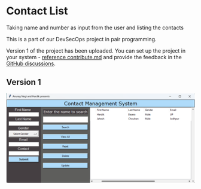 # Contact List

Taking name and number as input from the user and listing the contacts

This is a part of our DevSecOps project in pair programming.

Version 1 of the project has been uploaded. You can set up the project in your system - [reference contribute.md](contribute.md) and provide the feedback in the [GitHub discussions](https://github.com/Anurag-Negi28/contact_list/discussions).

## Version 1

![Version 1](Version1.jpg)
